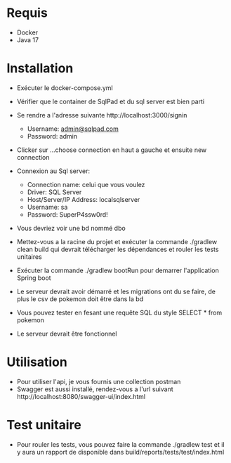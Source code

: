 # Requis

* Docker
* Java 17

# Installation

* Exécuter le docker-compose.yml
* Vérifier que le container de SqlPad et du sql server est bien parti
* Se rendre a l'adresse suivante http://localhost:3000/signin
  * Username: admin@sqlpad.com
  * Password: admin


* Clicker sur ...choose connection en haut a gauche et ensuite new connection
* Connexion au Sql server:
  * Connection name: celui que vous voulez
  * Driver: SQL Server
  * Host/Server/IP Address: localsqlserver
  * Username: sa
  * Password: SuperP4ssw0rd!
* Vous devriez voir une bd nommé dbo

* Mettez-vous a la racine du projet et exécuter la commande ./gradlew clean build qui devrait télécharger les dépendances 
et rouler les tests unitaires
* Exécuter la commande ./gradlew bootRun pour demarrer l'application Spring boot
* Le serveur devrait avoir démarré et les migrations ont du se faire, de plus le csv de pokemon doit être dans la bd
* Vous pouvez tester en fesant une requête SQL du style SELECT * from pokemon
* Le serveur devrait être fonctionnel

# Utilisation

* Pour utiliser l'api, je vous fournis une collection postman
* Swagger est aussi installé, rendez-vous a l'url suivant http://localhost:8080/swagger-ui/index.html

# Test unitaire

* Pour rouler les tests, vous pouvez faire la commande ./gradlew test et il y aura un rapport de disponible
dans build/reports/tests/test/index.html
